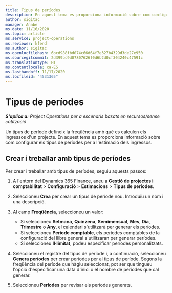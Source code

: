 ```yaml
---
title: Tipus de períodes
description: En aquest tema es proporciona informació sobre com configurar els tipus de períodes per a l'estimació dels ingressos.
author: sigitac
manager: Annbe
ms.date: 11/16/2020
ms.topic: article
ms.service: project-operations
ms.reviewer: kfend
ms.author: sigitac
ms.openlocfilehash: 6bcd988fbd074c66d64f7e327b4329d3de27e950
ms.sourcegitcommit: 2d399bc9d07807626f0d6b2d0cf304240c47591c
ms.translationtype: HT
ms.contentlocale: ca-ES
ms.lasthandoff: 11/17/2020
ms.locfileid: "4531365"
---
```

# <a name="period-types"></a>Tipus de períodes

_**S'aplica a:** Project Operations per a escenaris basats en recursos/sense cotització_

Un tipus de període defineix la freqüència amb què es calculen els ingressos d'un projecte. En aquest tema es proporciona informació sobre com configurar els tipus de períodes per a l'estimació dels ingressos. 

## <a name="create-and-work-with-period-types"></a>Crear i treballar amb tipus de períodes
Per crear i treballar amb tipus de períodes, seguiu aquests passos:

1. A l'entorn del Dynamics 365 Finance, aneu a **Gestió de projectes i comptabilitat** > **Configuració** > **Estimacions** > **Tipus de períodes**.
2. Seleccioneu **Crea** per crear un tipus de període nou. Introduïu un nom i una descripció.
3. Al camp **Freqüència**, seleccioneu un valor:

    - Si seleccioneu **Setmana**, **Quinzena**, **Semimensual**, **Mes**, **Dia**, **Trimestre** o **Any**, el calendari s'utilitzarà per generar els períodes. 
    - Si seleccioneu **Període comptable**, els períodes comptables de la configuració del llibre general s'utilitzaran per generar períodes.
    - Si seleccioneu **Il·limitat**, podeu especificar períodes personalitzats.
4. Seleccioneu el registre del tipus de període i, a continuació, seleccioneu **Genera períodes** per crear períodes per al tipus de període. Segons la freqüència del període que hàgiu seleccionat, pot ser que tingueu l'opció d'especificar una data d'inici o el nombre de períodes que cal generar.
5. Seleccioneu **Períodes** per revisar els períodes generats.

